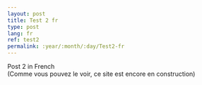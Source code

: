 ```yaml
---
layout: post
title: Test 2 fr
type: post
lang: fr
ref: test2
permalink: :year/:month/:day/Test2-fr
---
```


Post 2 in French  
(Comme vous pouvez le voir, ce site est encore en construction)
